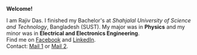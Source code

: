 **Welcome!**

I am Rajiv Das. I finished my Bachelor's at *Shahjalal University of
Science and Technology*, Bangladesh (SUST). My major was in **Physics**
and my minor was in **Electrical and Electronics Engineering**.  
Find me on [Facebook](https://www.facebook.com/sudipto.borun.666) and
[LinkedIn](https://www.linkedin.com/in/rajiv-das-661868251/).  
Contact: [Mail 1](mailto:rajiv.das.ps@gmail.com) or [Mail
2](mailto:rajiv36@student.sust.edu).
